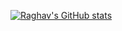 [![Raghav's GitHub stats](https://github-readme-stats.vercel.app/api?username=vahghar)](https://github.com/vahghar/github-readme-stats)
